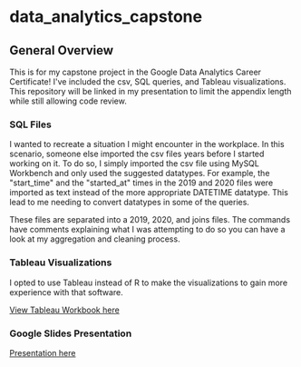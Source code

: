 # data_analytics_capstone

## General Overview

This is for my capstone project in the Google Data Analytics Career Certificate! I've included the csv, SQL queries, and Tableau visualizations. This repository will be linked in my presentation to limit the appendix length while still allowing code review.

### SQL Files

I wanted to recreate a situation I might encounter in the workplace. In this scenario, someone else imported the csv files years before I started working on it. To do so, I simply imported the csv file using MySQL Workbench and only used the suggested datatypes. For example, the "start_time" and the "started_at" times in the 2019 and 2020 files were imported as text instead of the more appropriate DATETIME datatype. This lead to me needing to convert datatypes in some of the queries.

These files are separated into a 2019, 2020, and joins files. The commands have comments explaining what I was attempting to do so you can have a look at my aggregation and cleaning process.

### Tableau Visualizations

I opted to use Tableau instead of R to make the visualizations to gain more experience with that software.

[View Tableau Workbook here](https://public.tableau.com/views/Capstone_1_17374181033930/Sheet1?:language=en-US&:sid=&:redirect=auth&:display_count=n&:origin=viz_share_link)

### Google Slides Presentation

[Presentation here](https://docs.google.com/presentation/d/1EZiqDFGuBE-OmRwC93gSQb4QagFnkrOSHjZcxD7hcVY/edit?usp=sharing)
